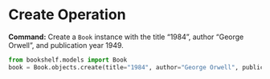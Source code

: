 # Create Operation

**Command:** Create a `Book` instance with the title “1984”, author “George Orwell”, and publication year 1949.

```python
from bookshelf.models import Book
book = Book.objects.create(title="1984", author="George Orwell", publication_year=1949)